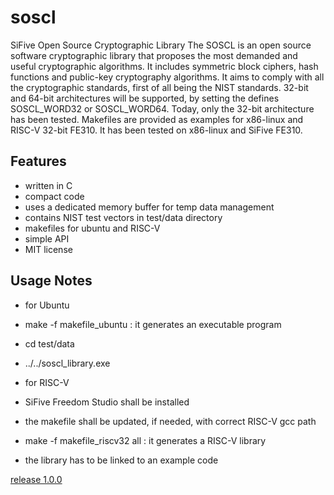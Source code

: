 # soscl
SiFive Open Source Cryptographic Library
The SOSCL is an open source software cryptographic library that proposes the most demanded and useful cryptographic algorithms. It includes symmetric block ciphers, hash functions and public-key cryptography algorithms.
It aims to comply with all the cryptographic standards, first of all being the NIST standards.
32-bit and 64-bit architectures will be supported, by setting the defines SOSCL_WORD32 or SOSCL_WORD64.
Today, only the 32-bit architecture has been tested.
Makefiles are provided as examples for x86-linux and RISC-V 32-bit FE310.
It has been tested on x86-linux and SiFive FE310.

Features
--------
 * written in C
 * compact code
 * uses a dedicated memory buffer for temp data management
 * contains NIST test vectors in test/data directory
 * makefiles for ubuntu and RISC-V
 * simple API
 * MIT license

Usage Notes
-----------
 * for Ubuntu
  * make -f makefile_ubuntu : it generates an executable program
  * cd test/data
  * ../../soscl_library.exe

 * for RISC-V
  * SiFive Freedom Studio shall be installed
  * the makefile shall be updated, if needed, with correct RISC-V gcc path
  * make -f makefile_riscv32 all : it generates a RISC-V library
  * the library has to be linked to an example code
  
[release 1.0.0](releases_notes.md)

   